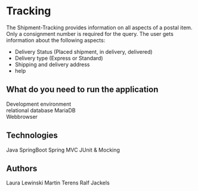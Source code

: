 # Tracking 

The Shipment-Tracking provides information on all aspects of a postal item. 
Only a consignment number is required for the query. The user gets information about the following aspects:

- Delivery Status (Placed shipment, in delivery, delivered)
- Delivery type (Express or Standard)
- Shipping and delivery address
- help 


## What do you need to run the application

Development environment <br>
relational database MariaDB <br>
Webbrowser


## Technologies

Java 
SpringBoot
Spring MVC
JUnit & Mocking 

## Authors
Laura Lewinski
Martin Terens
Ralf Jackels
